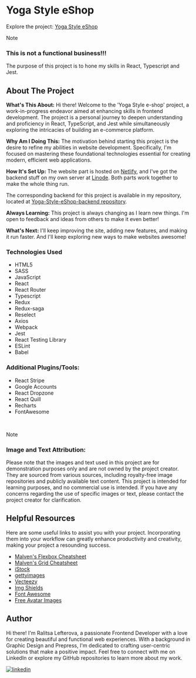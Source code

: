 # Yoga Style eShop 

Explore the project: [Yoga Style eShop](https://yoga-style-eshop.netlify.app)


> [!NOTE]  
>
> ### This is not a functional business!!!
>
> The purpose of this project is to hone my skills in React, Typescript and Jest.


## About The Project

**What's This About:** Hi there! Welcome to the 'Yoga Style e-shop' project, a work-in-progress endeavor aimed at enhancing skills in frontend development. The project is a personal journey to deepen understanding and proficiency in React, TypeScript, and Jest while simultaneously exploring the intricacies of building an e-commerce platform.

**Why Am I Doing This:** The motivation behind starting this project is the desire to refine my abilities in website development. Specifically, I'm focused on mastering these foundational technologies essential for creating modern, efficient web applications.

**How It's Set Up:** The website part is hosted on [Netlify](https://www.netlify.com/), and I've got the backend stuff on my own server at [Linode](https://www.linode.com/). Both parts work together to make the whole thing run.

The corresponding backend for this project is available in my repository, located at [Yoga-Style-eShop-backend repository](https://github.com/RalitsaLefterova/Yoga-Style-eShop-backend).

**Always Learning:** This project is always changing as I learn new things. I'm open to feedback and ideas from others to make it even better!

**What's Next:** I'll keep improving the site, adding new features, and making it run faster. And I'll keep exploring new ways to make websites awesome!


### Technologies Used

- HTML5
- SASS
- JavaScript
- React
- React Router
- Typescript
- Redux
- Redux-saga
- Reselect
- Axios
- Webpack
- Jest
- React Testing Library
- ESLint
- Babel

### Additional Plugins/Tools:

- React Stripe
- Google Accounts
- React Dropzone
- React Quill
- Recharts
- FontAwesome

<br />

> [!NOTE]  
>
> ### Image and Text Attribution:
>
> Please note that the images and text used in this project are for demonstration purposes only and are not owned by the project creator. They are sourced from various sources, including royalty-free image repositories and publicly available text content. This project is intended for learning purposes, and no commercial use is intended. If you have any concerns regarding the use of specific images or text, please contact the project creator for clarification.


## Helpful Resources

Here are some useful links to assist you with your project. Incorporating them into your workflow can greatly enhance productivity and creativity, making your project a resounding success.

- [Malven's Flexbox Cheatsheet](https://flexbox.malven.co/)
- [Malven's Grid Cheatsheet](https://grid.malven.co/)
- [iStock](https://www.istockphoto.com/)
- [gettyimages](https://www.gettyimages.com/)
- [Vecteezy](https://www.vecteezy.com/)
- [Img Shields](https://shields.io)
- [Font Awesome](https://fontawesome.com)
- [Free Avatar Images](https://www.freepik.com/free-photos-vectors/avatar)

## Author

Hi there! I'm Ralitsa Lefterova, a passionate Frontend Developer with a love for creating beautiful and functional web experiences. With a background in Graphic Design and Prepress, I'm dedicated to crafting user-centric solutions that make a positive impact. Feel free to connect with me on LinkedIn or explore my GitHub repositories to learn more about my work.

[![linkedin](https://img.shields.io/badge/Ralitsa_Lefterova-0077B5?style=for-the-badge&logo=linkedin&logoColor=white)](https://www.linkedin.com/in/ralitsalefterova/)